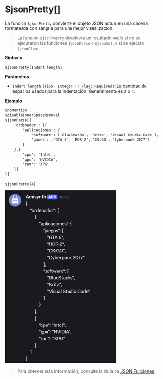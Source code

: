 
# $jsonPretty[]
La función `$jsonPretty` convierte el objeto JSON actual en una cadena formateada con sangría para una mejor visualización.  

> La función `$jsonPretty` devolverá un resultado vacío si no se ejecutaron las funciones `$jsonParse` o `$jsonSet`, o si se ejecutó `$jsonClear`.  

**Sintaxis**
```plaintext
$jsonPretty[Indent length]
```

**Parámetros**
- `Indent length` `(Tipo: Integer || Flag: Required)`: La cantidad de espacios usados para la indentación. Generalmente es `2` o `4`.  

**Ejemplo** 
```plaintext
$nomention
$disableInnerSpaceRemoval
$jsonParse[{
    'ordenador': [{
        'aplicaciones': {
            'software': ['BlueStacks', 'Krita', 'Visual Studio Code'],
            'games': ['GTA 5', 'RDR 2', 'CS:GO', 'Cyberpunk 2077']
        }
    },{
        'cpu': 'Intel',
        'gpu': 'NVIDIA',
        'ram': 'XPG'
    }]
}]

$jsonPretty[4]
```
![alt text](image-40.png)


> Para obtener más información, consulte la Guía de [JSON Funciones](../gen/json.md).
